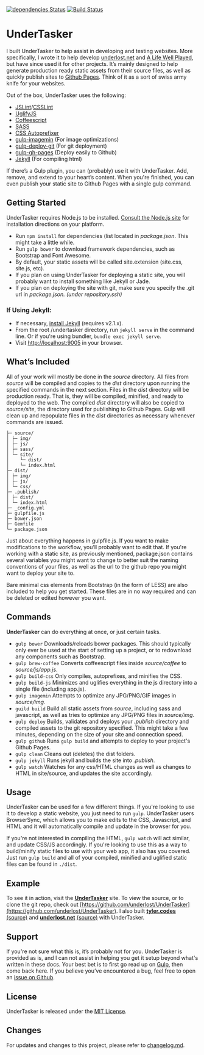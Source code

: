 [![dependencies Status](https://david-dm.org/underlost/undertasker/status.svg)](https://david-dm.org/underlost/undertasker)
[![Build Status](https://travis-ci.org/underlost/UnderTasker.svg?branch=master)](https://travis-ci.org/underlost/UnderTasker)


# UnderTasker

I built UnderTasker to help assist in developing and testing websites. More specifically, I wrote it to help develop [underlost.net](underlost.net) and [A Life Well Played](alifewellplayed.com), but have since used it for other projects. It’s mainly designed to help generate production ready static assets from their source files, as well as quickly publish sites to [Github Pages](pages.github.com). Think of it as a sort of swiss army knife for your websites. 

Out of the box, UnderTasker uses the following:

*   [JSLint](http://www.jslint.com)/[CSSLint](csslint.net)
*   [UglifyJS](http://marijnhaverbeke.nl//uglifyjs)
*   [Coffeescript](http://coffeescript.org/)
*   [SASS](http://sass-lang.com/)
*   [CSS Autoprefixer](http://github.com/ai/autoprefixer)
*   [gulp-imagemin](https://www.npmjs.com/package/gulp-imagemin) (For image optimizations)
*   [gulp-deploy-git](https://www.npmjs.com/package/gulp-deploy-git) (For git deployment)
*   [gulp-gh-pages](https://www.npmjs.com/package/gulp-gh-pages) (Deploy easily to Github)
*   [Jekyll](http://jekyllrb.com/) (For compiling html)

If there’s a Gulp plugin, you can (probably) use it with UnderTasker. Add, remove, and extend to your heart’s content. When you&#39;re finished, you can even publish your static site to Github Pages with a single gulp command.

## Getting Started

UnderTasker requires Node.js to be installed. [Consult the Node.js site](http://nodejs.org/download/) for installation directions on your platform.

*  Run `npm install` for dependencies (list located in _package.json_. This might take a little while.
*  Run `gulp bower` to download framework dependencies, such as Bootstrap and Font Awesome.
*  By default, your static assets will be called site.extension (site.css, site.js, etc).
*  If you plan on using UnderTasker for deploying a static site, you will probably want to install something like Jekyll or Jade. 
*  If you plan on deploying the site with git, make sure you specify the .git url in _package.json. (under repository.ssh)_

### If Using Jekyll:

*   If necessary, [install Jekyll](http://jekyllrb.com/docs/installation) (requires v2.1.x).
*   From the root /undertasker directory, run `jekyll serve` in the command line. Or if you're using bundler, `bundle exec jekyll serve`.
*   Visit [http://localhost:9005](http://localhost:9005/) in your browser.

## What’s Included

All of your work will mostly be done in the _source_ directory. All files from _source_ will be compiled and copies to the _dist_ directory upon running the specified commands in the next section. Files in the _dist_ directory will be production ready. That is, they will be compiled, minified, and ready to deployed to the web. The compiled _dist_ directory will also be copied to _source/site_, the directory used for publishing to Github Pages. Gulp will clean up and repopulate files in the _dist_ directories as necessary whenever commands are issued.
  
```
├─ source/
│ ├─ img/
│ ├─ js/
│ ├─ sass/
│ └─ site/
│    └─ dist/
│    └─ index.html
├─ dist/
│ ├─ img/
│ ├─ js/
│ └─ css/
├─ .publish/
│ ├─ dist/
│ └─ index.html
├─ _config.yml
├─ gulpfile.js
├─ bower.json
├─ Gemfile
└─ package.json
```

Just about everything happens in gulpfile.js. If you want to make modifications to the workflow, you’ll probably want to edit that. If you&#39;re working with a static site, as previously mentioned, package.json contains several variables you might want to change to better suit the naming conventions of your files, as well as the url to the github repo you might want to deploy your site to.

Bare minimal css elements from Bootstrap (in the form of LESS) are also included to help you get started. These files are in no way required and can be deleted or edited however you want.

## Commands

**UnderTasker** can do everything at once, or just certain tasks. 

*   `gulp bower`
Downloads/reloads bower packages. This should typically only ever be used at the start of setting up a project, or to redownload any components such as Bootstrap.
*   `gulp brew-coffee`
Converts coffeescript files inside _source/coffee_ to _source/js/app.js_. 
*   `gulp build-css`
Only compiles, autoprefixes, and minifies the CSS. 
*   `gulp build-js`
Minimizes and uglifies everything in the js directory into a single file (including app.js).
*   `gulp imagemin`
Attempts to optimize any JPG/PNG/GIF images in _source/img._
*   `guild build`
Build all static assets from _source_, including sass and javascript, as well as tries to optimize any JPG/PNG files in _source/img_.
*   `gulp deploy`
Builds, validates and deploys your *.publish* directory and compiled assets to the git repository specified. This might take a few minutes, depending on the size of your site and connection speed.
*   `gulp github`
Runs `gulp build` and attempts to deploy to your project's Github Pages.
*   `gulp clean`
Cleans out (deletes) the dist folders.
*   `gulp jekyll`
Runs jekyll and builds the site into *.publish*.
*   `gulp watch`
Watches for any css/HTML changes as well as changes to HTML in site/source, and updates the site accordingly.

## Usage

UnderTasker can be used for a few different things. If you're looking to use it to develop a static website, you just need to run `gulp`. UnderTasker users BrowserSync, which allows you to make edits to the CSS, Javascript, and HTML and it will automatically compile and update in the browser for you.

If you're not interested in compiling the HTML, `gulp watch` will act similar, and update CSS/JS accordingly. If you're looking to use this as a way to build/minify static files to use with your web app, it also has you covered. Just run `gulp build` and all of your compiled, minified and uglified static files can be found in `./dist`.

## Example

To see it in action, visit the [**UnderTasker**](http://tyler.codes/UnderTasker) site. To view the source, or to clone the git repo, check out [https://github.com/underlost/UnderTasker](https://github.com/underlost/UnderTasker). I also built [**tyler.codes**](http://tyler.codes/) [(source)](https://github.com/underlost/underlost.github.io) and [**underlost.net**](http://underlost.net/) [(source)](https://github.com/underlost/underlost.net) with UnderTasker.


## Support

If you&#39;re not sure what this is, it’s probably not for you. UnderTasker is provided as is, and I can not assist in helping you get it setup beyond what's written in these docs. Your best bet is to first go read up on [Gulp](http://gulpjs.com/), then come back here. If you believe you’ve encountered a bug, feel free to open an [issue on Github](https://github.com/underlost/UnderTasker/issues).


## License

UnderTasker is released under the [MIT License](https://github.com/underlost/UnderTasker/blob/master/LICENSE).


## Changes
For updates and changes to this project, please refer to [changelog.md](https://github.com/underlost/UnderTasker/blob/master/changelog.md).
